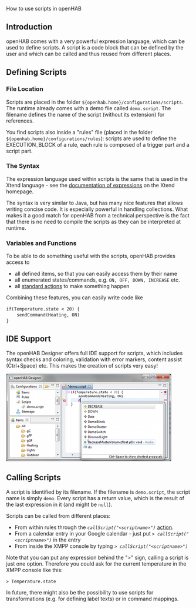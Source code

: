 How to use scripts in openHAB

## Introduction

openHAB comes with a very powerful expression language, which can be used to define scripts. A script is a code block that can be defined by the user and which can be called and thus reused from different places.

## Defining Scripts

### File Location

Scripts are placed in the folder `${openhab.home}/configurations/scripts`. The runtime already comes with a demo file called `demo.script`. The filename defines the name of the script (without its extension) for references.

You find scripts also inside a "rules" file (placed in the folder `${openhab.home}/configurations/rules`): scripts are used to define the EXECUTION_BLOCK of a rule, each rule is composed of a trigger part and a script part. 

### The Syntax

The expression language used within scripts is the same that is used in the Xtend language - see the [documentation of expressions](http://www.eclipse.org/xtend/documentation.html#Xtend_Expressions) on the Xtend homepage.

The syntax is very similar to Java, but has many nice features that allows writing concise code. It is especially powerful in handling collections. What makes it a good match for openHAB from a technical perspective is the fact that there is no need to compile the scripts as they can be interpreted at runtime.

### Variables and Functions

To be able to do something useful with the scripts, openHAB provides access to 
- all defined items, so that you can easily access them by their name
- all enumerated states/commands, e.g. `ON, OFF, DOWN, INCREASE` etc.
- all [standard actions](Actions) to make something happen

Combining these features, you can easily write code like

    if(Temperature.state < 20) {
    	sendCommand(Heating, ON)
    }

## IDE Support

The openHAB Designer offers full IDE support for scripts, which includes syntax checks and coloring, validation with error markers, content assist (Ctrl+Space) etc. This makes the creation of scripts very easy!

![](images/screenshots/designer-scripts.png)

## Calling Scripts

A script is identified by its filename. If the filename is `demo.script`, the script name is simply `demo`.
Every script has a return value, which is the result of the last expression in it (and might be `null`).

Scripts can be called from different places:
- From within rules through the *`callScript("<scriptname>")`* [action](Actions).
- From a calendar entry in your Google calendar - just put *`> callScript("<scriptname>")`* in the entry
- From inside the XMPP console by typing *`> callScript("<scriptname>")`*

Note that you can put any expression behind the ">" sign, calling a script is just one option. Therefore you could ask for the current temperature in the XMPP console like this:

    > Temperature.state

In future, there might also be the possibility to use scripts for transformations (e.g. for defining label texts) or in command mappings.